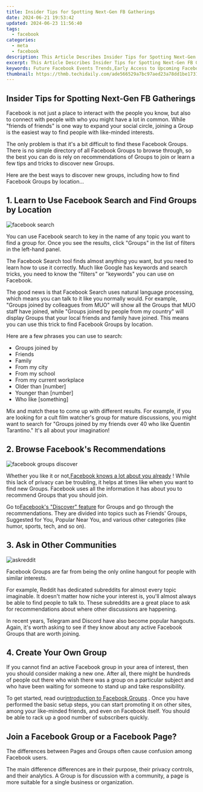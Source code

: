```yaml
---
title: Insider Tips for Spotting Next-Gen FB Gatherings
date: 2024-06-21 19:53:42
updated: 2024-06-23 11:56:40
tags:
  - facebook
categories:
  - meta
  - facebook
description: This Article Describes Insider Tips for Spotting Next-Gen FB Gatherings
excerpt: This Article Describes Insider Tips for Spotting Next-Gen FB Gatherings
keywords: Future Facebook Events Trends,Early Access to Upcoming Facebook Gatherings,Innovative Social Media Meetups,Top Predictions,Insider Strategies for New-Age FB Events,Spotlight on Future Facebook Community Activities,Forecasting Trends in Online Social Gatherings
thumbnail: https://thmb.techidaily.com/ade566529a7bc97aed23a78dd1be17314340f234a16c9d2f0b2b465091d3ea91.jpg
---
```


## Insider Tips for Spotting Next-Gen FB Gatherings

 Facebook is not just a place to interact with the people you know, but also to connect with people with who you might have a lot in common. While "friends of friends" is one way to expand your social circle, joining a Group is the easiest way to find people with like-minded interests.

 The only problem is that it's a bit difficult to find these Facebook Groups. There is no simple directory of all Facebook Groups to browse through, so the best you can do is rely on recommendations of Groups to join or learn a few tips and tricks to discover new Groups.

 Here are the best ways to discover new groups, including how to find Facebook Groups by location...

## 1\. Learn to Use Facebook Search and Find Groups by Location

![facebook search](https://static1.makeuseofimages.com/wordpress/wp-content/uploads/2021/01/facebook-search.png)

 You can use Facebook search to key in the name of any topic you want to find a group for. Once you see the results, click "Groups" in the list of filters in the left-hand panel.

 The Facebook Search tool finds almost anything you want, but you need to learn how to use it correctly. Much like Google has keywords and search tricks, you need to know the "filters" or "keywords" you can use on Facebook.

 The good news is that Facebook Search uses natural language processing, which means you can talk to it like you normally would. For example, "Groups joined by colleagues from MUO" will show all the Groups that MUO staff have joined, while "Groups joined by people from my country" will display Groups that your local friends and family have joined. This means you can use this trick to find Facebook Groups by location.

Here are a few phrases you can use to search:

* Groups joined by
* Friends
* Family
* From my city
* From my school
* From my current workplace
* Older than \[number\]
* Younger than \[number\]
* Who like \[something\]

 Mix and match these to come up with different results. For example, if you are looking for a cult film watcher's group for mature discussions, you might want to search for "Groups joined by my friends over 40 who like Quentin Tarantino." It's all about your imagination!

## 2\. Browse Facebook's Recommendations

![facebook groups discover](https://static1.makeuseofimages.com/wordpress/wp-content/uploads/2021/01/facebook-groups-discover.png)

 Whether you like it or not,[Facebook knows a lot about you already](https://www.makeuseof.com/tag/what-facebook-knows-about-you/) ! While this lack of privacy can be troubling, it helps at times like when you want to find new Groups. Facebook uses all the information it has about you to recommend Groups that you should join.

 Go to[Facebook's "Discover" feature](https://www.facebook.com/groups/discover/) for Groups and go through the recommendations. They are divided into topics such as Friends' Groups, Suggested for You, Popular Near You, and various other categories (like humor, sports, tech, and so on).

## 3\. Ask in Other Communities

![askreddit](https://static1.makeuseofimages.com/wordpress/wp-content/uploads/2021/01/askreddit.png)

 Facebook Groups are far from being the only online hangout for people with similar interests.

 For example, Reddit has dedicated subreddits for almost every topic imaginable. It doesn't matter how niche your interest is, you'll almost always be able to find people to talk to. These subreddits are a great place to ask for recommendations about where other discussions are happening.

 In recent years, Telegram and Discord have also become popular hangouts. Again, it's worth asking to see if they know about any active Facebook Groups that are worth joining.

## 4\. Create Your Own Group

 If you cannot find an active Facebook group in your area of interest, then you should consider making a new one. After all, there might be hundreds of people out there who wish there was a group on a particular subject and who have been waiting for someone to stand up and take responsibility.

 To get started, read our[introduction to Facebook Groups](https://www.makeuseof.com/tag/facebook-closed-secret-groups/) . Once you have performed the basic setup steps, you can start promoting it on other sites, among your like-minded friends, and even on Facebook itself. You should be able to rack up a good number of subscribers quickly.

## Join a Facebook Group or a Facebook Page?

 The differences between Pages and Groups often cause confusion among Facebook users.

 The main difference differences are in their purpose, their privacy controls, and their analytics. A Group is for discussion with a community, a page is more suitable for a single business or organization.


<ins class="adsbygoogle"
     style="display:block"
     data-ad-format="autorelaxed"
     data-ad-client="ca-pub-7571918770474297"
     data-ad-slot="1223367746"></ins>



<ins class="adsbygoogle"
     style="display:block"
     data-ad-client="ca-pub-7571918770474297"
     data-ad-slot="8358498916"
     data-ad-format="auto"
     data-full-width-responsive="true"></ins>
